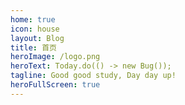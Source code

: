 ```yaml
---
home: true
icon: house
layout: Blog
title: 首页
heroImage: /logo.png
heroText: Today.do(() -> new Bug());
tagline: Good good study, Day day up!
heroFullScreen: true
---
```

